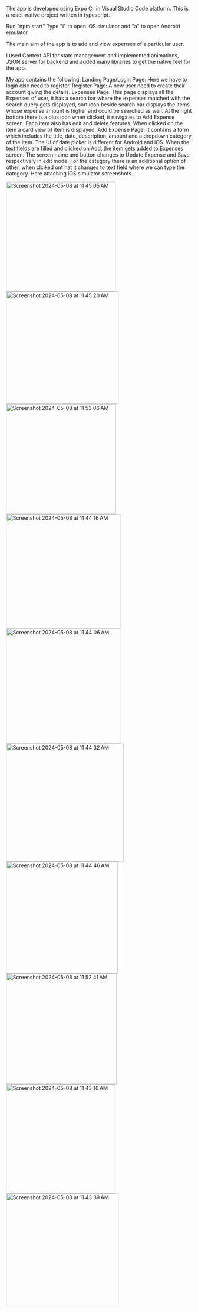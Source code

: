 The app is developed using Expo Cli in Visual Studio Code platform. This is a react-native project written in typescript.

Run "npm start" Type "i" to open iOS simulator and "a" to open Android emulator.

The main aim of the app is to add and view expenses of a particular user.

I used Context API for state management and implemented animations, JSON server for backend and added many libraries to get the native feel for the app.

My app contains the following:
Landing Page/Login Page: Here we have to login else need to register. 
Register Page: A new user need to create their account giving the details. 
Expenses Page: This page displays all the Expenses of user, it has a search bar where the expenses matched with the search query gets displayed, sort icon beside search bar displays the items whose expense amount is higher and could be searched as well. At the right bottom there is a plus icon when clicked, it navigates to Add Expense screen. Each item also has edit and delete features. When clicked on the item a card view of item is displayed.
Add Expense Page: It contains a form which includes the title, date, description, amount and a dropdown category of the item. The UI of date picker is different for Android and iOS. When the text fields are filled and clicked on Add, the item gets added to Expenses screen. The screen name and button changes to Update Expense and Save respectively in edit mode. For the category there is an additional option of other, when clciked ont hat it changes to text field where we can type the category.
Here attaching iOS simulator screenshots.

<img width="297" alt="Screenshot 2024-05-08 at 11 45 05 AM" src="https://github.com/jahnavi-vemuri/ExpenseTrackerApp/assets/127096031/280f7ea1-1e7c-4792-afbf-39af6a9a2afe">
<img width="305" alt="Screenshot 2024-05-08 at 11 45 20 AM" src="https://github.com/jahnavi-vemuri/ExpenseTrackerApp/assets/127096031/597d7bae-d937-4df5-9574-6c9e6a8678f2">
<img width="298" alt="Screenshot 2024-05-08 at 11 53 06 AM" src="https://github.com/jahnavi-vemuri/ExpenseTrackerApp/assets/127096031/88ca0e71-a4ed-4501-9d3b-c6ec9681b17f">
<img width="310" alt="Screenshot 2024-05-08 at 11 44 16 AM" src="https://github.com/jahnavi-vemuri/ExpenseTrackerApp/assets/127096031/2d2641e5-569d-460f-ad95-b05bd4896841">
<img width="312" alt="Screenshot 2024-05-08 at 11 44 06 AM" src="https://github.com/jahnavi-vemuri/ExpenseTrackerApp/assets/127096031/8cba4051-d370-4512-8d3c-cb5db32302ed">
<img width="319" alt="Screenshot 2024-05-08 at 11 44 32 AM" src="https://github.com/jahnavi-vemuri/ExpenseTrackerApp/assets/127096031/ed83b586-368e-489e-9759-3966d9550679">
<img width="303" alt="Screenshot 2024-05-08 at 11 44 46 AM" src="https://github.com/jahnavi-vemuri/ExpenseTrackerApp/assets/127096031/939bdaab-fa1a-410e-bf68-9738997e34ee">
<img width="300" alt="Screenshot 2024-05-08 at 11 52 41 AM" src="https://github.com/jahnavi-vemuri/ExpenseTrackerApp/assets/127096031/d8b8b198-fabf-4804-a3dd-ccf4567b0138">
<img width="296" alt="Screenshot 2024-05-08 at 11 43 16 AM" src="https://github.com/jahnavi-vemuri/ExpenseTrackerApp/assets/127096031/12e3d524-cb58-4035-8190-ad87eb0417f6">
<img width="305" alt="Screenshot 2024-05-08 at 11 43 39 AM" src="https://github.com/jahnavi-vemuri/ExpenseTrackerApp/assets/127096031/5bf69fe4-e6fd-48ac-a051-c24c2dafb0cd">
